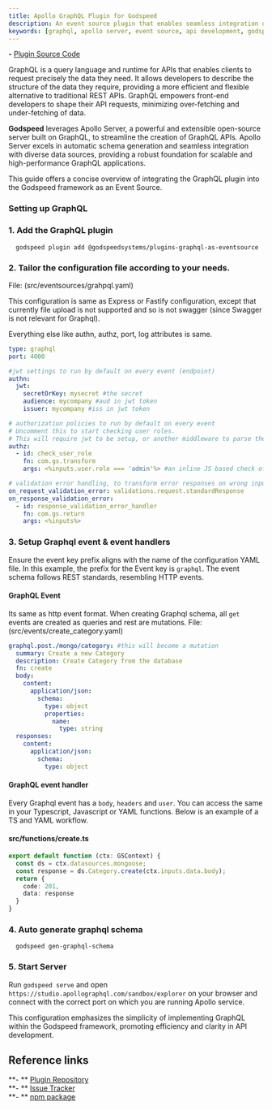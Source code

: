 ```yaml
---
title: Apollo GraphQL Plugin for Godspeed
description: An event source plugin that enables seamless integration of GraphQL APIs using Apollo Server in Godspeed applications. Simplifies schema generation and integration with diverse data sources for scalable and high-performance GraphQL applications.
keywords: [graphql, apollo server, event source, api development, godspeed plugin, query language, schema generation, data integration, scalable applications, high performance]
---
```


**-** [Plugin Source Code](https://github.com/godspeedsystems/gs-plugins/tree/main/plugins/graphql-as-eventsource) 

GraphQL is a query language and runtime for APIs that enables clients to request precisely the data they need. It allows developers to describe the structure of the data they require, providing a more efficient and flexible alternative to traditional REST APIs. GraphQL empowers front-end developers to shape their API requests, minimizing over-fetching and under-fetching of data.


**Godspeed** leverages Apollo Server, a powerful and extensible open-source server built on GraphQL, to streamline the creation of GraphQL APIs. Apollo Server excels in automatic schema generation and seamless integration with diverse data sources, providing a robust foundation for scalable and high-performance GraphQL applications.

This guide offers a concise overview of integrating the GraphQL plugin into the Godspeed framework as an Event Source.

### Setting up GraphQL

### 1. Add the GraphQL plugin

```
  godspeed plugin add @godspeedsystems/plugins-graphql-as-eventsource
```

### 2. Tailor the configuration file according to your needs.

 File: (src/eventsources/grahpql.yaml)

  This configuration is same as Express or Fastify configuration, except that currently file upload is not supported and so is not swagger (since Swagger is not relevant for Graphql). 

  Everything else like authn, authz, port, log attributes is same. 

  ```yaml
  type: graphql
  port: 4000

  #jwt settings to run by default on every event (endpoint)
  authn:
    jwt:
      secretOrKey: mysecret #the secret
      audience: mycompany #aud in jwt token
      issuer: mycompany #iss in jwt token

  # authorization policies to run by default on every event
  # Uncomment this to start checking user roles.
  # This will require jwt to be setup, or another middleware to parse the user information in inputs. Currently Graphql, Epress and Fastify support creating user object from JWT token in incoming request.
  authz:
    - id: check_user_role
      fn: com.gs.transform
      args: <%inputs.user.role === 'admin'%> #an inline JS based check of user role

  # validation error handling, to transform error responses on wrong input or response
  on_request_validation_error: validations.request.standardResponse
  on_response_validation_error:
    - id: response_validation_error_handler
      fn: com.gs.return
      args: <%inputs%>
  ```

### 3. Setup Graphql event & event handlers 

  Ensure the event key prefix aligns with the name of the configuration YAML file. In this example, the prefix for the Event key is `graphql`. The event schema follows REST standards, resembling HTTP events.

  #### GraphQL Event 
  Its same as http event format. When creating Graphql schema, all `get` events are created as queries and rest are mutations.
  File: (src/events/create_category.yaml)

  ```yaml
  graphql.post./mongo/category: #this will become a mutation
    summary: Create a new Category
    description: Create Category from the database
    fn: create
    body:
      content:
        application/json:
          schema:
            type: object
            properties:
              name:
                type: string
    responses:
      content:
        application/json:
          schema:
            type: object
  ```

  #### GraphQL event handler 

  Every Graphql event has a `body`, `headers` and `user`. You can access the same in your Typescript, Javascript or YAML functions. Below is an example of a TS and YAML workflow.

  #### src/functions/create.ts

  ```ts
  export default function (ctx: GSContext) {
    const ds = ctx.datasources.mongoose;
    const response = ds.Category.create(ctx.inputs.data.body);
    return {
      code: 201,
      data: response
    }
  }
  ```

<!-- ``` 
  summary: Find one via Mongoose from Mongodb
  tasks:
    - id: mongo_category_create
      fn: datasource.mongoose.SomeModel.findOne
      args: #as an array
        - name: mastersilv3r #search clause: First argument
        - 'name age' #The projection: second argument
        - {} # Options: the third argument
``` -->

### 4. Auto generate graphql schema
```
  godspeed gen-graphql-schema
```

### 5. Start Server

Run `godspeed serve` and open `https://studio.apollographql.com/sandbox/explorer` on your browser and connect with the correct port on which you are running Apollo service.

This configuration emphasizes the simplicity of implementing GraphQL within the Godspeed framework, promoting efficiency and clarity in API development.

## Reference links
**- ** [Plugin Repository](https://github.com/godspeedsystems/gs-plugins/tree/main/plugins/graphql-as-eventsource)   
**- ** [Issue Tracker](https://github.com/godspeedsystems/gs-plugins/issues)      
**- ** [npm package](https://www.npmjs.com/package/@godspeedsystems/plugins-graphql-as-eventsource)
